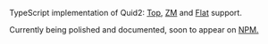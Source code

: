 TypeScript implementation of Quid2:
[Top,](http://quid2.org)
[ZM](http://quid2.org) and
[Flat](http://quid2.org) support.

Currently being polished and documented, soon to appear on
[NPM.](https://www.npmjs.com/)
